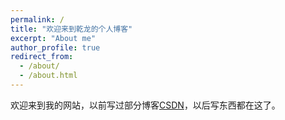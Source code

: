 ```yaml
---
permalink: /
title: "欢迎来到乾龙的个人博客"
excerpt: "About me"
author_profile: true
redirect_from:
  - /about/
  - /about.html
---
```


欢迎来到我的网站，以前写过部分博客[CSDN](https://blog.csdn.net/qianlong4526888)，以后写东西都在这了。